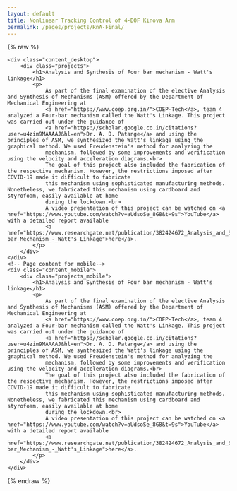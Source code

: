 ```yaml
---
layout: default
title: Nonlinear Tracking Control of 4-DOF Kinova Arm
permalink: /pages/projects/RnA-Final/
---
```

{% raw %}
<!-- paste the body from RnA-Final.html here -->
    <div class="content_desktop">
        <div class="projects">
            <h1>Analysis and Synthesis of Four bar mechanism - Watt's linkage</h1>
            <p>
                As part of the final examination of the elective Analysis and Synthesis of Mechanisms (ASM) offered by the Department of Mechanical Engineering at 
                <a href="https://www.coep.org.in/">COEP-Tech</a>, team 4 analyzed a Four-bar mechanism called the Watt's Linkage. This project was carried out under the guidance of
                <a href="https://scholar.google.co.in/citations?user=u4zim9MAAAAJ&hl=en">Dr. A. D. Patange</a> and using the principles of ASM, we synthesized the Watt's linkage using the graphical method. We used Freudenstein's method for analyzing the 
                mechanism, followed by some improvements and verification using the velocity and acceleration diagrams.<br>
                The goal of this project also included the fabrication of the respective mechanism. However, the restrictions imposed after COVID-19 made it difficult to fabricate
                this mechanism using sophisticated manufacturing methods. Nonetheless, we fabricated this mechanism using cardboard and styrofoam, easily available at home 
                during the lockdown.<br>
                A video presentation of this project can be watched on <a href="https://www.youtube.com/watch?v=aUdsoSe_8G8&t=9s">YouTube</a> with a detailed report available 
                <a href="https://www.researchgate.net/publication/382424672_Analysis_and_Synthesis_of_Four-bar_Mechanism_-_Watt's_Linkage">here</a>.
            </p>
        </div>
    </div>
    <!-- Page content for mobile-->
    <div class="content_mobile">
        <div class="projects_mobile">
            <h1>Analysis and Synthesis of Four bar mechanism - Watt's linkage</h1>
            <p>
                As part of the final examination of the elective Analysis and Synthesis of Mechanisms (ASM) offered by the Department of Mechanical Engineering at 
                <a href="https://www.coep.org.in/">COEP-Tech</a>, team 4 analyzed a Four-bar mechanism called the Watt's Linkage. This project was carried out under the guidance of
                <a href="https://scholar.google.co.in/citations?user=u4zim9MAAAAJ&hl=en">Dr. A. D. Patange</a> and using the principles of ASM, we synthesized the Watt's linkage using the graphical method. We used Freudenstein's method for analyzing the 
                mechanism, followed by some improvements and verification using the velocity and acceleration diagrams.<br>
                The goal of this project also included the fabrication of the respective mechanism. However, the restrictions imposed after COVID-19 made it difficult to fabricate
                this mechanism using sophisticated manufacturing methods. Nonetheless, we fabricated this mechanism using cardboard and styrofoam, easily available at home 
                during the lockdown.<br>
                A video presentation of this project can be watched on <a href="https://www.youtube.com/watch?v=aUdsoSe_8G8&t=9s">YouTube</a> with a detailed report available 
                <a href="https://www.researchgate.net/publication/382424672_Analysis_and_Synthesis_of_Four-bar_Mechanism_-_Watt's_Linkage">here</a>.
            </p>
        </div>
    </div>
{% endraw %}